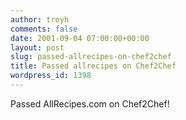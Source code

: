 ```yaml
---
author: troyh
comments: false
date: 2001-09-04 07:00:00+00:00
layout: post
slug: passed-allrecipes-on-chef2chef
title: Passed allrecipes on Chef2Chef
wordpress_id: 1398
---
```


Passed AllRecipes.com on Chef2Chef!
